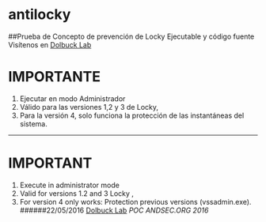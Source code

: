 # antilocky
##Prueba de Concepto de prevención de Locky
Ejecutable y código fuente
Visítenos en [Dolbuck Lab](https://lab.dolbuck.net)
# IMPORTANTE
1. Ejecutar en modo Administrador
2. Válido para las versiones 1,2 y 3 de Locky, 
3. Para la versión 4, solo funciona la protección de las instantáneas del sistema.
----

# IMPORTANT
1. Execute in administrator mode
2. Valid for versions 1.2 and 3 Locky ,
3. For version 4 only works: Protection previous versions (vssadmin.exe).
######22/05/2016 [Dolbuck Lab](https://lab.dolbuck.net)  *POC ANDSEC.ORG 2016*
